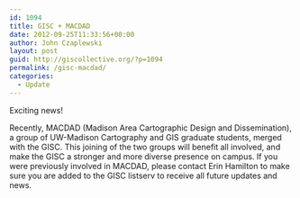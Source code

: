```yaml
---
id: 1094
title: GISC + MACDAD
date: 2012-09-25T11:33:56+00:00
author: John Czaplewski
layout: post
guid: http://giscollective.org/?p=1094
permalink: /gisc-macdad/
categories:
  - Update
---
```

Exciting news!

Recently, MACDAD (Madison Area Cartographic Design and Dissemination), a group of UW-Madison Cartography and GIS graduate students, merged with the GISC. This joining of the two groups will benefit all involved, and make the GISC a stronger and more diverse presence on campus. If you were previously involved in MACDAD, please contact Erin Hamilton to make sure you are added to the GISC listserv to receive all future updates and news.